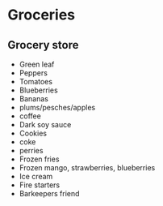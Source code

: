 # Groceries

## Grocery store

- Green leaf
- Peppers
- Tomatoes
- Blueberries
- Bananas
- plums/pesches/apples
- coffee
- Dark soy sauce
- Cookies
- coke
- perries
- Frozen fries
- Frozen mango, strawberries, blueberries
- Ice cream
- Fire starters
- Barkeepers friend
